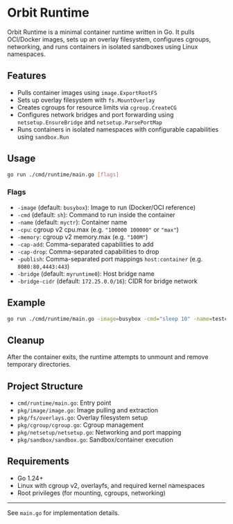 # Orbit Runtime

Orbit Runtime is a minimal container runtime written in Go. It pulls OCI/Docker images, sets up an overlay filesystem, configures cgroups, networking, and runs containers in isolated sandboxes using Linux namespaces.

## Features

- Pulls container images using `image.ExportRootFS`
- Sets up overlay filesystem with `fs.MountOverlay`
- Creates cgroups for resource limits via `cgroup.CreateCG`
- Configures network bridges and port forwarding using `netsetup.EnsureBridge` and `netsetup.ParsePortMap`
- Runs containers in isolated namespaces with configurable capabilities using `sandbox.Run`

## Usage

```sh
go run ./cmd/runtime/main.go [flags]
```

### Flags

- `-image` (default: `busybox`): Image to run (Docker/OCI reference)
- `-cmd` (default: `sh`): Command to run inside the container
- `-name` (default: `myctr`): Container name
- `-cpu`: cgroup v2 cpu.max (e.g. `"100000 100000"` or `"max"`)
- `-memory`: cgroup v2 memory.max (e.g. `"100M"`)
- `-cap-add`: Comma-separated capabilities to add
- `-cap-drop`: Comma-separated capabilities to drop
- `-publish`: Comma-separated port mappings `host:container` (e.g. `8080:80,4443:443`)
- `-bridge` (default: `myruntime0`): Host bridge name
- `-bridge-cidr` (default: `172.25.0.0/16`): CIDR for bridge network

## Example

```sh
go run ./cmd/runtime/main.go -image=busybox -cmd="sleep 10" -name=testctr -cpu="100000 100000" -memory="50M" -publish="8080:80"
```

## Cleanup

After the container exits, the runtime attempts to unmount and remove temporary directories.

## Project Structure

- `cmd/runtime/main.go`: Entry point
- `pkg/image/image.go`: Image pulling and extraction
- `pkg/fs/overlays.go`: Overlay filesystem setup
- `pkg/cgroup/cgroup.go`: Cgroup management
- `pkg/netsetup/netsetup.go`: Networking and port mapping
- `pkg/sandbox/sandbox.go`: Sandbox/container execution

## Requirements

- Go 1.24+
- Linux with cgroup v2, overlayfs, and required kernel namespaces
- Root privileges (for mounting, cgroups, networking)

---

See `main.go` for implementation details.
